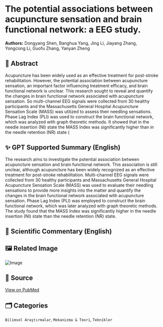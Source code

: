 # The potential associations between acupuncture sensation and brain functional network: a EEG study.

**Authors:** Dongyang Shen, Banghua Yang, Jing Li, Jiayang Zhang, Yongcong Li, Guofu Zhang, Yanyan Zheng

## 🧬 Abstract
Acupuncture has been widely used as an effective treatment for post-stroke rehabilitation. However, the potential association between acupuncture sensation, an important factor influencing treatment efficacy, and brain functional network is unclear. This research sought to reveal and quantify the changes in brain functional network associated with acupuncture sensation. So multi-channel EEG signals were collected from 30 healthy participants and the Massachusetts General Hospital Acupuncture Sensation Scale (MASS) was utilized to assess their needling sensations. Phase Lag Index (PLI) was used to construct the brain functional network, which was analyzed with graph theoretic methods. It showed that in the needle insertion (NI) state the MASS Index was significantly higher than in the needle retention (NR) state (

## ✨ GPT Supported Summary (English)
The research aims to investigate the potential association between acupuncture sensation and brain functional network. This association is still unclear, although acupuncture has been widely recognized as an effective treatment for post-stroke rehabilitation. Multi-channel EEG signals were collected from 30 healthy participants and Massachusetts General Hospital Acupuncture Sensation Scale (MASS) was used to evaluate their needling sensations to provide more insights into the matter and quantify the changes in the brain functional network associated with acupuncture sensation. Phase Lag Index (PLI) was employed to construct the brain functional network, which was later analyzed with graph theoretic methods. The study found that the MASS Index was significantly higher in the needle insertion (NI) state than the needle retention (NR) state.

## 🧠 Scientific Commentary (English)


## 🖼️ Related Image
![Image](https://oaidalleapiprodscus.blob.core.windows.net/private/org-bb2jTKorMyGA6Ae9CBZIHTY6/user-WkL0nDv4yLhNmEZntVH46o5I/img-nLG3re7pJkvbgaTF9eA4KMmI.png?st=2025-03-28T18%3A36%3A02Z&se=2025-03-28T20%3A36%3A02Z&sp=r&sv=2024-08-04&sr=b&rscd=inline&rsct=image/png&skoid=d505667d-d6c1-4a0a-bac7-5c84a87759f8&sktid=a48cca56-e6da-484e-a814-9c849652bcb3&skt=2025-03-28T15%3A08%3A46Z&ske=2025-03-29T15%3A08%3A46Z&sks=b&skv=2024-08-04&sig=R9J37uXYLUNRU2/F1TCJk%2BCWDRUrOe4Uio0a1brDy3Q%3D)

## 🔗 Source
[View on PubMed](https://pubmed.ncbi.nlm.nih.gov/40099217/)

## 🗂️ Categories
`Bilimsel Araştırmalar`, `Mekanizma & Teori`, `Teknikler`

